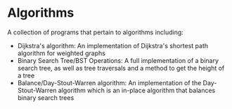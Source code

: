 # Algorithms
A collection of programs that pertain to algorithms including: 

* Dijkstra's algorithm: An implementation of Dijkstra's shortest path algorithm for weighted graphs
*  Binary Search Tree/BST Operations: A full implementation of a binary search tree, as well as tree traversals and a method to get the height of a tree
*  Balance/Day-Stout-Warren algorithm: An implementation of the Day-Stout-Warren algorithm which is an in-place algorithm that balances binary search trees
